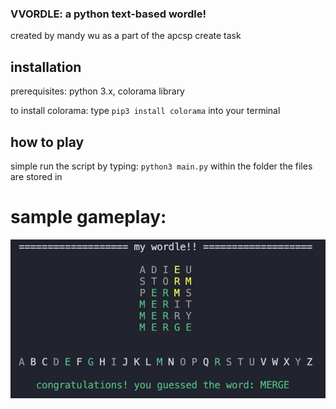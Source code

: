 ### VVORDLE: a python text-based wordle!
created by mandy wu as a part of the apcsp create task 

## installation
prerequisites: python 3.x, colorama library

to install colorama: type 
` pip3 install colorama ` into your terminal 

## how to play
simple run the script by typing: `python3 main.py` within the folder the files are stored in 

# sample gameplay: 
![gameplay](gameplay.jpg)
